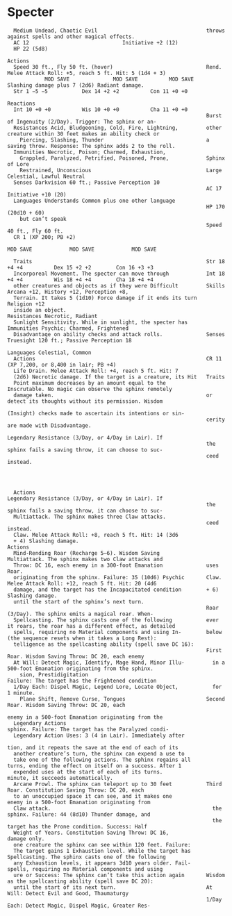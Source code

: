 # Specter

      Medium Undead, Chaotic Evil                                   throws against spells and other magical effects.
      AC 12                              Initiative +2 (12)
      HP 22 (5d8)
                                                                    Actions
      Speed 30 ft., Fly 50 ft. (hover)                              Rend. Melee Attack Roll: +5, reach 5 ft. Hit: 5 (1d4 + 3)
                MOD SAVE              MOD SAVE          MOD SAVE    Slashing damage plus 7 (2d6) Radiant damage.
      Str 1 −5 −5           Dex 14 +2 +2          Con 11 +0 +0
                                                                    Reactions
      Int 10 +0 +0          Wis 10 +0 +0          Cha 11 +0 +0
                                                                    Burst of Ingenuity (2/Day). Trigger: The sphinx or an-
      Resistances Acid, Bludgeoning, Cold, Fire, Lightning,         other creature within 30 feet makes an ability check or
        Piercing, Slashing, Thunder                                 a saving throw. Response: The sphinx adds 2 to the roll.
      Immunities Necrotic, Poison; Charmed, Exhaustion,
        Grappled, Paralyzed, Petrified, Poisoned, Prone,            Sphinx of Lore
        Restrained, Unconscious                                     Large Celestial, Lawful Neutral
      Senses Darkvision 60 ft.; Passive Perception 10
                                                                    AC 17                            Initiative +10 (20)
      Languages Understands Common plus one other language
                                                                    HP 170 (20d10 + 60)
        but can’t speak
                                                                    Speed 40 ft., Fly 60 ft.
      CR 1 (XP 200; PB +2)
                                                                              MOD SAVE            MOD SAVE            MOD SAVE

      Traits                                                        Str 18 +4 +4          Dex 15 +2 +2        Con 16 +3 +3
      Incorporeal Movement. The specter can move through            Int 18 +4 +4          Wis 18 +4 +4        Cha 18 +4 +4
      other creatures and objects as if they were Difficult         Skills Arcana +12, History +12, Perception +8,
      Terrain. It takes 5 (1d10) Force damage if it ends its turn     Religion +12
      inside an object.                                             Resistances Necrotic, Radiant
      Sunlight Sensitivity. While in sunlight, the specter has      Immunities Psychic; Charmed, Frightened
      Disadvantage on ability checks and attack rolls.              Senses Truesight 120 ft.; Passive Perception 18
                                                                    Languages Celestial, Common
      Actions                                                       CR 11 (XP 7,200, or 8,400 in lair; PB +4)
      Life Drain. Melee Attack Roll: +4, reach 5 ft. Hit: 7
      (2d6) Necrotic damage. If the target is a creature, its Hit   Traits
      Point maximum decreases by an amount equal to the             Inscrutable. No magic can observe the sphinx remotely
      damage taken.                                                 or detect its thoughts without its permission. Wisdom
                                                                    (Insight) checks made to ascertain its intentions or sin-
                                                                    cerity are made with Disadvantage.
                                                                    Legendary Resistance (3/Day, or 4/Day in Lair). If
                                                                    the sphinx fails a saving throw, it can choose to suc-
                                                                    ceed instead.




      Actions                                                       Legendary Resistance (3/Day, or 4/Day in Lair). If
                                                                    the sphinx fails a saving throw, it can choose to suc-
      Multiattack. The sphinx makes three Claw attacks.
                                                                    ceed instead.
      Claw. Melee Attack Roll: +8, reach 5 ft. Hit: 14 (3d6
      + 4) Slashing damage.                                         Actions
      Mind-Rending Roar (Recharge 5–6). Wisdom Saving               Multiattack. The sphinx makes two Claw attacks and
      Throw: DC 16, each enemy in a 300-foot Emanation              uses Roar.
      originating from the sphinx. Failure: 35 (10d6) Psychic       Claw. Melee Attack Roll: +12, reach 5 ft. Hit: 20 (4d6
      damage, and the target has the Incapacitated condition        + 6) Slashing damage.
      until the start of the sphinx’s next turn.
                                                                    Roar (3/Day). The sphinx emits a magical roar. When-
      Spellcasting. The sphinx casts one of the following           ever it roars, the roar has a different effect, as detailed
      spells, requiring no Material components and using In-        below (the sequence resets when it takes a Long Rest):
      telligence as the spellcasting ability (spell save DC 16):
                                                                    First Roar. Wisdom Saving Throw: DC 20, each enemy
      At Will: Detect Magic, Identify, Mage Hand, Minor Illu-         in a 500-foot Emanation originating from the sphinx.
        sion, Prestidigitation                                        Failure: The target has the Frightened condition
      1/Day Each: Dispel Magic, Legend Lore, Locate Object,           for 1 minute.
        Plane Shift, Remove Curse, Tongues                          Second Roar. Wisdom Saving Throw: DC 20, each
                                                                      enemy in a 500-foot Emanation originating from the
      Legendary Actions                                               sphinx. Failure: The target has the Paralyzed condi-
      Legendary Action Uses: 3 (4 in Lair). Immediately after
                                                                      tion, and it repeats the save at the end of each of its
      another creature’s turn, the sphinx can expend a use to
      take one of the following actions. The sphinx regains all       turns, ending the effect on itself on a success. After 1
      expended uses at the start of each of its turns.                minute, it succeeds automatically.
      Arcane Prowl. The sphinx can teleport up to 30 feet           Third Roar. Constitution Saving Throw: DC 20, each
      to an unoccupied space it can see, and it makes one             enemy in a 500-foot Emanation originating from
      Claw attack.                                                    the sphinx. Failure: 44 (8d10) Thunder damage, and
                                                                      the target has the Prone condition. Success: Half
      Weight of Years. Constitution Saving Throw: DC 16,              damage only.
      one creature the sphinx can see within 120 feet. Failure:
      The target gains 1 Exhaustion level. While the target has     Spellcasting. The sphinx casts one of the following
      any Exhaustion levels, it appears 3d10 years older. Fail-     spells, requiring no Material components and using
      ure or Success: The sphinx can’t take this action again       Wisdom as the spellcasting ability (spell save DC 20):
      until the start of its next turn.                             At Will: Detect Evil and Good, Thaumaturgy
                                                                    1/Day Each: Detect Magic, Dispel Magic, Greater Res-
